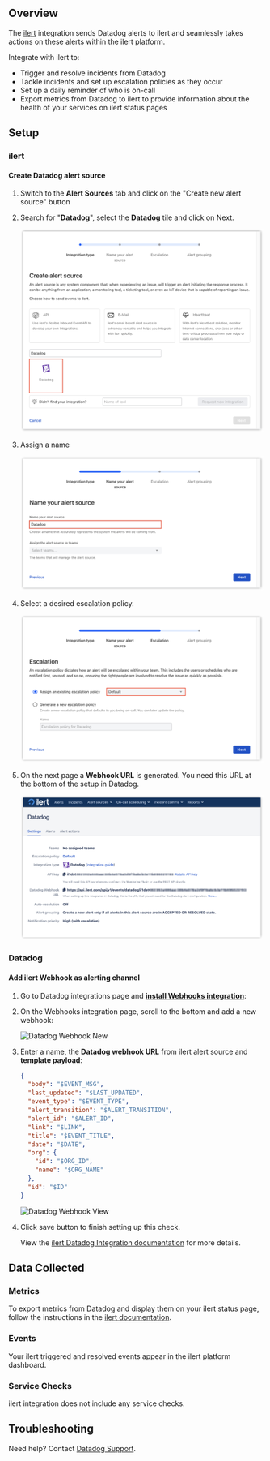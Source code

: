 ## Overview

The [ilert][1] integration sends Datadog alerts to ilert and seamlessly takes actions on these alerts within the ilert platform.

Integrate with ilert to:

- Trigger and resolve incidents from Datadog
- Tackle incidents and set up escalation policies as they occur
- Set up a daily reminder of who is on-call
- Export metrics from Datadog to ilert to provide information about the health of your services on ilert status pages

## Setup

### ilert

#### Create Datadog alert source

1. Switch to the **Alert Sources** tab and click on the "Create new alert source" button

2. Search for "**Datadog**", select the **Datadog** tile and click on Next.

   ![ilert Alert Source New][2]

3. Assign a name

   ![ilert Alert Source New 2][10]

4. Select a desired escalation policy.

   ![ilert Alert Source New 3][11]

5. On the next page a **Webhook URL** is generated. You need this URL at the bottom of the setup in Datadog.

   ![ilert Alert Source View][3]

### Datadog

#### Add ilert Webhook as alerting channel

1. Go to Datadog integrations page and [**install Webhooks integration**][8]:
2. On the Webhooks integration page, scroll to the bottom and add a new webhook:

   ![Datadog Webhook New][4]

3. Enter a name, the **Datadog webhook URL** from ilert alert source and **template payload**:

   ```json
   {
     "body": "$EVENT_MSG",
     "last_updated": "$LAST_UPDATED",
     "event_type": "$EVENT_TYPE",
     "alert_transition": "$ALERT_TRANSITION",
     "alert_id": "$ALERT_ID",
     "link": "$LINK",
     "title": "$EVENT_TITLE",
     "date": "$DATE",
     "org": {
       "id": "$ORG_ID",
       "name": "$ORG_NAME"
     },
     "id": "$ID"
   }
   ```

   ![Datadog Webhook View][5]

4. Click save button to finish setting up this check.

   View the [ilert Datadog Integration documentation][6] for more details.

## Data Collected

### Metrics

To export metrics from Datadog and display them on your ilert status page, follow the instructions in the [ilert documentation][9].

### Events

Your ilert triggered and resolved events appear in the ilert platform dashboard.

### Service Checks

ilert integration does not include any service checks.

## Troubleshooting

Need help? Contact [Datadog Support][7].

[1]: https://www.ilert.com/?utm_medium=organic&utm_source=integration&utm_campaign=datadog
[2]: https://raw.githubusercontent.com/DataDog/integrations-extras/master/ilert/images/datadog-alert-source-new.png
[3]: https://raw.githubusercontent.com/DataDog/integrations-extras/master/ilert/images/datadog-alert-source-view.png
[4]: https://raw.githubusercontent.com/DataDog/integrations-extras/master/ilert/images/datadog-webhook-new.png
[5]: https://raw.githubusercontent.com/DataDog/integrations-extras/master/ilert/images/datadog-webhook-view.png
[6]: https://docs.ilert.com/integrations/datadog?utm_medium=organic&utm_source=integration&utm_campaign=datadog
[7]: https://docs.datadoghq.com/help/
[8]: https://app.datadoghq.com/account/settings#integrations
[9]: https://docs.ilert.com/incident-comms-and-status-pages/metrics/import-metrics-from-datadog
[10]: https://raw.githubusercontent.com/DataDog/integrations-extras/master/ilert/images/datadog-alert-source-new-2.png
[11]: https://raw.githubusercontent.com/DataDog/integrations-extras/master/ilert/images/datadog-alert-source-new-3.png
